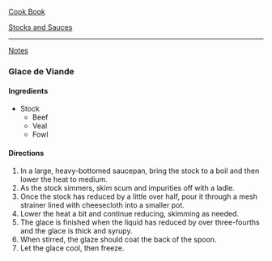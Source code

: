 [Cook Book](https://github.com/vmsmith/CookBook/blob/master/README.md)   

[Stocks and Sauces](https://github.com/vmsmith/CookBook/blob/master/sauces.md)      

-----   

[Notes](https://github.com/vmsmith/CookBook/blob/master/notes.md)   

### Glace de Viande   

#### Ingredients   
* Stock  
  * Beef  
  * Veal  
  * Fowl   

#### Directions   
1. In a large, heavy-bottomed saucepan, bring the stock to a boil and then lower the heat to medium.  
2. As the stock simmers, skim scum and impurities off with a ladle.  
3. Once the stock has reduced by a little over half, pour it through a mesh strainer lined with cheesecloth into ​a smaller pot.   
4. Lower the heat a bit and continue reducing, skimming as needed.   
5. The glace is finished when the liquid has reduced by over three-fourths and the glace is thick and syrupy.   
6. When stirred, the glaze should coat the back of the spoon.  
7. Let the glace cool, then freeze.   
